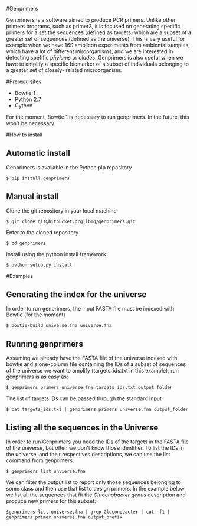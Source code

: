 #Genprimers

Genprimers is a software aimed to produce PCR primers. Unlike other primers
programs, such as primer3, it is focused on generating specific primers for a
set the sequences (defined as targets) which are a subset of a greater set of
sequences (defined as the universe). This is very useful for example when we
have 16S amplicon experiments from ambiental samples, which have a lot of
different miroorganisms, and we are interested in detecting spefific *phylums*
or *clades*. Genprimers is also useful when we have to amplify a specific
biomarker of a subset of individuals belonging to a greater set of closely-
related microorganism.


#Prerequisites
* Bowtie 1
* Python 2.7
* Cython

For the moment, Bowtie 1 is necessary to run genprimers. In the future, this won't be necessary.

#How to install
## Automatic install
Genprimers is available in the Python pip repository
```
$ pip install genprimers
```
## Manual install
Clone the git repository in your local machine
```
$ git clone git@bitbucket.org:lbmg/genprimers.git
```
Enter to the cloned repository
```
$ cd genprimers
```
Install using the python install framework
```
$ python setup.py install
```

#Examples

## Generating the index for the universe

In order to run genprimers, the input FASTA file must be indexed with Bowtie
(for the moment)

```
$ bowtie-build universe.fna universe.fna
```

## Running genprimers

Assuming we already have the FASTA file of the universe indexed with bowtie
and a one-column file containing the IDs of a subset of sequences of the
universe we want to amplify (targets_ids.txt in this example), run genprimers
is as easy as:

```
$ genprimers primers universe.fna targets_ids.txt output_folder 
```

The list of targets IDs can be passed through the standard input

```
$ cat targets_ids.txt | genprimers primers universe.fna output_folder 
```

## Listing all the sequences in the Universe

In order to run Genprimers you need the IDs of the targets in the FASTA file
of the universe, but often we don't know those identifier. To list the IDs in
the universe, and their respectives descriptions, we can use the list command
from genprimers.

```
$ genprimers list unvierse.fna
```

We can filter the output list to report only those sequences belonging to some
class and then use that list to design primers. In the example below we list
all the sequences that fit the *Gluconobacter genus* description and produce
new primers for this subset:

```
$genprimers list universe.fna | grep Gluconobacter | cut -f1 | genprimers primer universe.fna output_prefix
```


